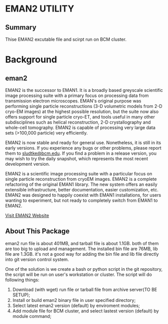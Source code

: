 EMAN2 UTILITY
============

Summary
-------
Thise EMAN2 excutable file and scirpt run on BCM cluster.

# Background
## eman2
EMAN2 is the successor to EMAN1. It is a broadly based greyscale scientific image processing suite with a primary focus on processing data from transmission electron microscopes. EMAN's original purpose was performing single particle reconstructions (3-D volumetric models from 2-D cryo-EM images) at the highest possible resolution, but the suite now also offers support for single particle cryo-ET, and tools useful in many other subdisciplines such as helical reconstruction, 2-D crystallography and whole-cell tomography. EMAN2 is capable of processing very large data sets (>100,000 particle) very efficiently.

EMAN2 is now stable and ready for general use. Nonetheless, it is still in its early versions. If you experience any bugs or other problems, please report them to sludtke@bcm.edu. If you find a problem in a release version, you may wish to try the daily snapshot, which represents the most recent development version.

EMAN2 is a scientific image processing suite with a particular focus on single particle reconstruction from cryoEM images. EMAN2 is a complete refactoring of the original EMAN1 library. The new system offers an easily extensible infrastructure, better documentation, easier customization, etc. EMAN2 was designed to happily coexist with EMAN1 installations, for users wanting to experiment, but not ready to completely switch from EMAN1 to EMAN2. 

[Visit EMAN2 Website](http://blake.bcm.edu/emanwiki/EMAN2/)

## About This Package
eman2 run file is about 401MB, and tarball file is about 1.1GB. both of them are too big to upload and management.
The installed bin file are 76MB, lib file are 1.3GB. it's not a good way for adding the bin file and lib file directly into git version control system.

One of the solution is we create a bash or python script in the git repository, the script will be run on user's workstation or cluster.
The script will do following things:
1. Download (with wget) run file or tarball file from archive server(TO BE SETUP);
2. Install or build eman2 binary file in user specified directory;
3. Select latest eman2 version (default) by enviroment modules;
4. Add module file for BCM cluster, and select lastest version (default) by module command;
